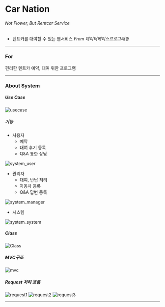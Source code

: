 # Car Nation

###### Not Flower,  But Rentcar Service

- 렌트카를 대여할 수 있는 웹서비스 *From 데이터베이스프로그래밍*

-------

### For

편리한 렌트카 예약, 대여 위한 프로그램

----

### About System

##### Use Case

![usecase](https://user-images.githubusercontent.com/57435148/92854717-6cd72980-f42c-11ea-977d-1e16d1c19f4f.png)



##### 기능

- 사용자
  - 예약
  - 대여 후기 등록
  - Q&A 통한 상담
  
![system_user](https://user-images.githubusercontent.com/57435148/92854815-87a99e00-f42c-11ea-90ef-c05874654358.PNG)

- 관리자
  - 대여, 반납 처리
  - 자동차 등록
  - Q&A 답변 등록

![system_manager](https://user-images.githubusercontent.com/57435148/92854825-89736180-f42c-11ea-87bf-baf29df52de9.PNG)

- 시스템

![system_system](https://user-images.githubusercontent.com/57435148/92854833-8bd5bb80-f42c-11ea-9b78-8e40759e4591.PNG)




##### Class

![Class](https://user-images.githubusercontent.com/57435148/92854881-9f812200-f42c-11ea-986e-67503f9a1184.PNG)



##### MVC구조

![mvc](https://user-images.githubusercontent.com/57435148/92854876-9e4ff500-f42c-11ea-9841-7eaacc9aa3f6.PNG)



##### Request 처리 흐름

![request1](https://user-images.githubusercontent.com/57435148/92855359-2635ff00-f42d-11ea-8367-e723cdb02633.PNG)
![request2](https://user-images.githubusercontent.com/57435148/92855363-27672c00-f42d-11ea-9f93-ae53d829c920.PNG)
![request3](https://user-images.githubusercontent.com/57435148/92855369-27ffc280-f42d-11ea-89eb-9b16414585f3.PNG)

---

